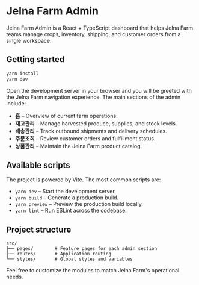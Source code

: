 # Jelna Farm Admin

Jelna Farm Admin is a React + TypeScript dashboard that helps Jelna Farm teams manage crops, inventory, shipping, and customer orders from a single workspace.

## Getting started

```bash
yarn install
yarn dev
```

Open the development server in your browser and you will be greeted with the Jelna Farm navigation experience. The main sections of the admin include:

- **홈** – Overview of current farm operations.
- **재고관리** – Manage harvested produce, supplies, and stock levels.
- **배송관리** – Track outbound shipments and delivery schedules.
- **주문조회** – Review customer orders and fulfillment status.
- **상품관리** – Maintain the Jelna Farm product catalog.

## Available scripts

The project is powered by Vite. The most common scripts are:

- `yarn dev` – Start the development server.
- `yarn build` – Generate a production build.
- `yarn preview` – Preview the production build locally.
- `yarn lint` – Run ESLint across the codebase.

## Project structure

```
src/
├── pages/        # Feature pages for each admin section
├── routes/       # Application routing
└── styles/       # Global styles and variables
```

Feel free to customize the modules to match Jelna Farm's operational needs.

